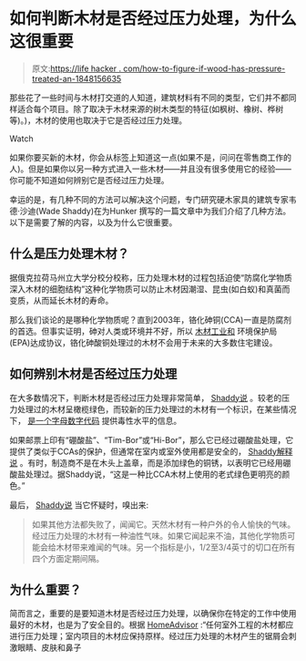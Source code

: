 # 如何判断木材是否经过压力处理，为什么这很重要

> 原文:[https://life hacker . com/how-to-figure-if-wood-has-pressure-treated-an-1848156635](https://lifehacker.com/how-to-figure-out-if-wood-has-been-pressure-treated-an-1848156635)

那些花了一些时间与木材打交道的人知道，建筑材料有不同的类型，它们并不都同样适合每个项目。除了取决于木材来源的树木类型的特征(如枫树、橡树、桦树等)。)，木材的使用也取决于它是否经过压力处理。

Watch

如果你要买新的木材，你会从标签上知道这一点(如果不是，问问在零售商工作的人)。但是如果你以另一种方式进入一些木材——并且没有很多使用它的经验——你可能不知道如何辨别它是否经过压力处理。

幸运的是，有几种不同的方法可以解决这个问题，专门研究硬木家具的建筑专家韦德·沙迪(Wade Shaddy)在为Hunker 撰写的一篇文章中为我们介绍了几种方法。以下是需要了解的内容，以及为什么它很重要。

## 什么是压力处理木材？

据俄克拉荷马州立大学分校分校称，压力处理木材的过程包括迫使“防腐化学物质深入木材的细胞结构”这种化学物质可以防止木材因潮湿、昆虫(如白蚁)和真菌而变质，从而延长木材的寿命。

那么我们谈论的是哪种化学物质呢？直到2003年，铬化砷铜(CCA)一直是防腐剂的首选。但事实证明，砷对人类或环境并不好，所以 [木材工业和](http://npic.orst.edu/ingred/ptype/treatwood/ccareg.html#:~:text=In%202003%2C%20the%20EPA%20and,arsenic%20in%20CCA%2Dtreated%20wood.) 环境保护局(EPA)达成协议，铬化砷酸铜处理过的木材不会用于未来的大多数住宅建设。

## 如何辨别木材是否经过压力处理

在大多数情况下，判断木材是否经过压力处理非常简单， [Shaddy说](https://www.hunker.com/13401520/how-to-tell-if-wood-is-pressure-treated) 。较老的压力处理过的木材呈橄榄绿色，而较新的压力处理过的木材有一个标识，在某些情况下， [是一个字母数字代码](https://awpa.com/info/technical/specifiers) 提供毒性水平的信息。

如果邮票上印有“硼酸盐”、“Tim-Bor”或“Hi-Bor”，那么它已经过硼酸盐处理，它提供了类似于CCAs的保护，但通常在室内或室外使用都是安全的， [Shaddy解释说](https://www.hunker.com/13401520/how-to-tell-if-wood-is-pressure-treated) 。有时，制造商不是在木头上盖章，而是添加绿色的铜锈，以表明它已经用硼酸盐处理过。据Shaddy说，“这是一种比CCA木材上使用的老式绿色更明亮的颜色。”

最后， [Shaddy说](https://www.hunker.com/13401520/how-to-tell-if-wood-is-pressure-treated) 当它怀疑时，嗅出来:

> 如果其他方法都失败了，闻闻它。天然木材有一种户外的令人愉快的气味。经过压力处理的木材有一种油性气味。如果它闻起来不油，其他化学物质可能会给木材带来难闻的气味。另一个指标是小，1/2至3/4英寸的切口在所有四个方面定期间隔。​

## 为什么重要？

简而言之，重要的是要知道木材是否经过压力处理，以确保你在特定的工作中使用最好的木材，也是为了安全目的。根据 [HomeAdvisor](https://www.homeadvisor.com/r/benefits-of-pressure-treated-wood/) :“任何室外工程的木材都应进行压力处理；室内项目的木材应保持原样。经过压力处理的木材产生的锯屑会刺激眼睛、皮肤和鼻子